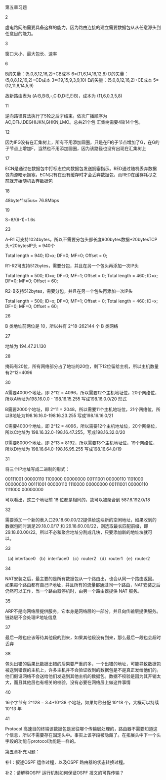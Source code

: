 第五章习题

2

虚电路网络需要具备这样的能力，因为路由连接的建立需要数据包从从任意源头到任意目的能力。

3

窗口大小、最大包长、速率

6

B的矢量：(5,0,8,12,16,2)+CB成本 6=(11,6,14,18,12,8)
D的矢量：(5,0,8,12,16,2)+CD成本 3=(19,15,9,3,9,10)
E的矢量：(5,0,8,12,16,2)+CE成本 5=(12,11,8,14,5,9)

故新路由表为 (A:B,B:B,-,C:D,D:E,E:B)，成本为 (11,6,0,3,5,8)


11

逆向路径算法执行了5轮之后才结束。依次广播顺序为 AC,DFIJ,DEGHIJKN,GHKN,LMO。总共21个包 汇集树需要4轮14个包。


12

因为IFG没有在汇集树上，所有不用添加圆圈，只是在F的子节点增加了G，在G的子节点上增加F，当然也不用添加圆圈，因为该路径也没有出现在汇集树上

17

ECN是通过在数据包中打标志位向数据包发送拥塞指示。RED通过随机丢弃数据包向源暗示拥塞。ECN只有在没有缓存时才会丢弃数据包，而RED在缓存耗尽之前就开始随机丢弃数据包

18

48byte*1s/5us= 76.8Mbps

19

S=8/(6-1)=1.6s

23

A-R1 可支持1024bytes，所以不需要分包头部长度900bytes数据+20bytesTCP头+20bytesIP头 = 940个

Total length = 940; ID=x; DF=0; MF=0; Offset = 0;

R1-R2可支持512bytes，需要分包，并且在另一个包头再添加一次IP头

Total length = 500; ID=x; DF=0; MF=1; Offset = 0;
Total length = 460; ID=x; DF=0; MF=0; Offset = 60;

R2-B支持512bytes，需要分包，并且在另一个包头再添加一次IP头

Total length = 500; ID=x; DF=0; MF=1; Offset = 0;
Total length = 460; ID=x; DF=0; MF=0; Offset = 60;

26

B 类地址前两位是 10，所以共有 2^18-262144 个 B 类网络

27

地址为 194.47.21.130

28

掩码有20位，所有网络部分占了地址的20位，剩下12位留给主机，所以主机数量有2^12=4096

30

A需要4000个地址，即 2^12 = 4096，所以需要12个主机地址位，20个网络位，所以A地址为198.16.0.0 - 198.16.15.255 写成198.16.0.0/20 形式 

B需要2000个地址，即 2^11 = 2048，所以需要11个主机地址位，21个网络位，所以B地址为198.16.16.0-198.16.23.255 写成198.16.16.0/21 

C需要4000个地址，即 2^12 = 4096，所以需要12个主机地址位，20个网络位，所以C地址为 198.16.32.0-198.16.47.255，写成198.16.32.0/20 

D需要8000个地址，即 2^13 = 8192，所以需要13个主机地址位，19个网络位，所以D地址为 198.16.64.0-198.16.95.255 写成198.16.64.0/19

31

将三个IP地址写成二进制的形式：

00111001 00000110 1100000 00000000
00111001 00000110 1101000 00000000
00111001 00000110 1110000 00000000
00111001 00000110 1111000 00000000

可以看出，这三个地址前 18 位都是相同的，故可以被聚合到 587.6.192.0/18

32

需要添加一个新的表入口29.18.60.00/22提供给这块新的空闲地址，如果收到的数据包同时满足29.18.0.0/17 和 29.18.60.00/22，则选取最长匹配前缀，即 29.18.60.00/22。所以不必和聚合地址分割成几块，只要添加新的地址块就可以。

33

（a) interface0
（b）interface0
（c）router2
（d）router1
（e）router2

34

NAT安装之后，最主要的是所有数据包从一个路由出，也会从同一个路由返回。如果每个路由都有自己IP地址，并且所有的流量都通过同一个路由，NAT安装之后仍然可以工作，当一个路由器停机时，由另一个路由器提供 NAT 服务。

35

ARP不是向网络层提供服务，它本身是网络层的一部分，并且向传输层提供服务。链路层不会处理IP地址信息

37

最后一段也应该等待其他段的到来，如果其他段没有到来，那么最后一段也会超时丢弃

38

包头出错的后果比数据出错的后果要严重的多，一个出错的地址，可能导致数据包被送到错误的主机上，许多主机并不会验证收到的数据包是不是真正发给他们的。他们假设网络不会送给他们发送到其他主机的数据包。数据不校验是因为其开销太大，而且其他层也有相关的校验，没有必要在网络层上做这件事情

40

16个字节有 2^128 = 3.4*10^38 个地址，如果每秒分配 10^18 个，大概可以持续 10^13 年

41

Protocol 高速目的终端该数据包是发往哪个传输层处理的，路由器不需要知道这个信息，所以不需要存在固定头中。事实上该字段被隐藏了。在拓展头中下一个头字段的功能与protocol功能是一样的。

第五章补充习题：

补1：叙述OSPF 运作过程，以及OSPF 路由器的状态转换过程。



补2：请解释OSPF 运行机制如何保证OSPF 报文的可靠传输？



